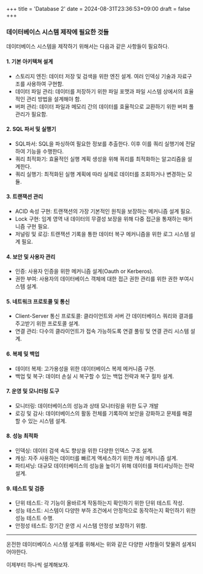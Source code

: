 +++
title = 'Database 2'
date = 2024-08-31T23:36:53+09:00
draft = false
+++

### 데이터베이스 시스템 제작에 필요한 것들

데이터베이스 시스템을 제작하기 위해서는 다음과 같은 사항들이 필요하다.


#### 1. 기본 아키텍쳐 설계

- 스토리지 엔진: 데이터 저장 및 검색을 위한 엔진 설계. 여러 인덱싱 기술과 자료구조를 사용하여 구현함.
- 데이터 파일 관리: 데이터를 저장하기 위한 파일 포맷과 파일 시스템 상에서의 효율적인 관리 방법을 설계해야 함.
- 버퍼 관리: 데이터 파일과 메모리 간의 데이터를 효율적으로 교환하기 위한 버퍼 풀 관리가 필요함.

#### 2. SQL 파서 및 실행기

- SQL파서: SQL을 파싱하여 필요한 정보를 추출한다. 이후 이를 쿼리 실행기에 전달하여 기능을 수행한다.
- 쿼리 최적화기: 효율적인 실행 계획 생성을 위해 쿼리를 최적화하는 알고리즘을 설계한다.
- 쿼리 실행기: 최적화된 실행 계획에 따라 실제로 데이터를 조회하거나 변경하는 모듈.

#### 3. 트랜잭션 관리

- ACID 속성 구현: 트랜잭션의 가장 기본적인 원칙을 보장하는 메커니즘 설계 필요.
- Lock 구현: 임계 영역 내 데이터의 무결성 보장을 위해 다중 접근을 통재하는 매커니즘 구현 필요.
- 저널링 및 로깅: 트랜잭션 기록을 통한 데이터 복구 메커니즘을 위한 로그 시스템 설계 필요.

#### 4. 보안 및 사용자 관리

- 인증: 사용자 인증을 위한 메커니즘 설계(Oauth or Kerberos).
- 권한 부여: 사용자의 데이터베이스 객체에 대한 접근 권한 관리를 위한 권한 부여시스템 설계.

#### 5. 네트워크 프로토콜 및 통신

- Client-Server 통신 프로토콜: 클라이언트와 서버 간 데이터베이스 쿼리와 결과를 주고받기 위한 프로토콜 설계.
- 연결 관리: 다수의 클라이언트가 접속 가능하도록 연결 풀링 및 연결 관리 시스템 설계.

#### 6. 복제 및 백업

- 데이터 복제: 고가용성을 위한 데이터베이스 복제 메커니즘 구현.
- 백업 및 복구: 데이터 손실 시 복구할 수 있는 백업 전략과 복구 절차 설계.

#### 7. 운영 및 모니터링 도구

- 모니터링: 데이터베이스의 성능과 상태 모니터링을 위한 도구 개발
- 로깅 및 감사: 데이터베이스의 활동 전체를 기록하여 보안을 강화하고 문제를 해결할 수 있는 시스템 설계.

#### 8. 성능 최적화

- 인덱싱: 데이터 검색 속도 향상을 위한 다양한 인덱스 구조 설계.
- 캐싱: 자주 사용하는 데이터를 빠르게 액세스하기 위한 캐싱 메커니즘 설계.
- 파티셔닝: 대규모 데이터베이스의 성능을 높이기 위해 데이터를 파티셔닝하는 전략 설계.

#### 9. 테스트 및 검증

- 단위 테스트: 각 기능이 올바르게 작동하는지 확인하기 위한 단위 테스트 작성.
- 성능 테스트: 시스템이 다양한 부하 조건에서 안정적으로 동작하는지 확인하기 위한 성능 테스트 수행.
- 안정성 테스트: 장기간 운영 시 시스템 안정성 보장하기 위함.

---

온전한 데이터베이스 시스템 설계를 위해서는 위와 같은 다양한 사항들이 맞물려 설계되어야한다.

이제부터 하나씩 설계해보자.